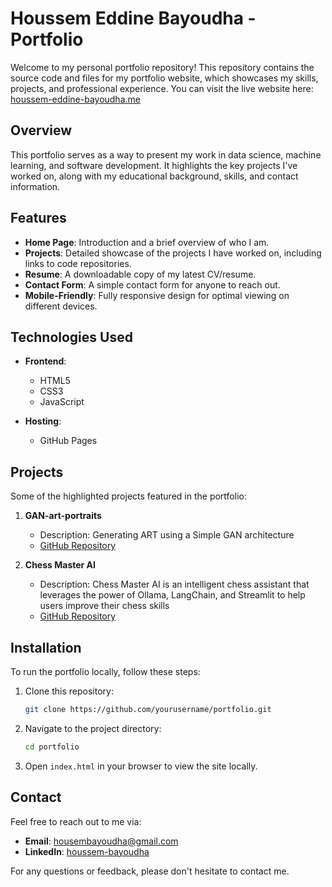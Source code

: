 
# Houssem Eddine Bayoudha - Portfolio

Welcome to my personal portfolio repository! This repository contains the source code and files for my portfolio website, which showcases my skills, projects, and professional experience. You can visit the live website here: [houssem-eddine-bayoudha.me](https://houssem-eddine-bayoudha.me/)

## Overview

This portfolio serves as a way to present my work in data science, machine learning, and software development. It highlights the key projects I've worked on, along with my educational background, skills, and contact information.

## Features

- **Home Page**: Introduction and a brief overview of who I am.
- **Projects**: Detailed showcase of the projects I have worked on, including links to code repositories.
- **Resume**: A downloadable copy of my latest CV/resume.
- **Contact Form**: A simple contact form for anyone to reach out.
- **Mobile-Friendly**: Fully responsive design for optimal viewing on different devices.

## Technologies Used

- **Frontend**:
  - HTML5
  - CSS3
  - JavaScript

- **Hosting**:
  - GitHub Pages

## Projects

Some of the highlighted projects featured in the portfolio:

1. **GAN-art-portraits**  
   - Description: Generating ART using a Simple GAN architecture
   - [GitHub Repository](https://github.com/houssemeddinebayoudha/GAN-art-portraits)
   
2. **Chess Master AI**  
   - Description: Chess Master AI is an intelligent chess assistant that leverages the power of Ollama, LangChain, and Streamlit to help users improve their chess skills
   - [GitHub Repository](https://github.com/houssemeddinebayoudha/ollama-chess)


## Installation

To run the portfolio locally, follow these steps:

1. Clone this repository:
   ```bash
   git clone https://github.com/yourusername/portfolio.git
   ```
2. Navigate to the project directory:
   ```bash
   cd portfolio
   ```
3. Open `index.html` in your browser to view the site locally.

## Contact

Feel free to reach out to me via:

- **Email**: [housembayoudha@gmail.com](mailto:housembayoudha@gmail.com)
- **LinkedIn**: [houssem-bayoudha](https://www.linkedin.com/in/houssem-bayoudha/)
  
For any questions or feedback, please don't hesitate to contact me.
